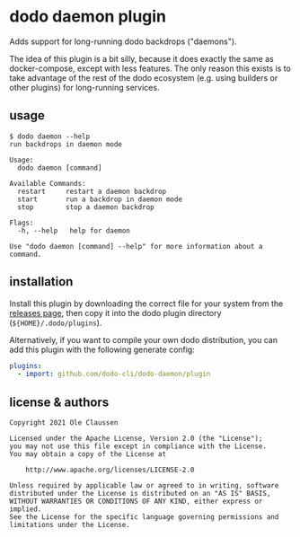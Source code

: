 # dodo daemon plugin

Adds support for long-running dodo backdrops ("daemons").

The idea of this plugin is a bit silly, because it does exactly the same as
docker-compose, except with less features. The only reason this exists is to
take advantage of the rest of the dodo ecosystem (e.g. using builders or other
plugins) for long-running services.

## usage

```
$ dodo daemon --help
run backdrops in daemon mode

Usage:
  dodo daemon [command]

Available Commands:
  restart     restart a daemon backdrop
  start       run a backdrop in daemon mode
  stop        stop a daemon backdrop

Flags:
  -h, --help   help for daemon

Use "dodo daemon [command] --help" for more information about a command.
```

## installation

Install this plugin by downloading the correct file for your system from the
[releases page](https://github.com/dodo-cli/dodo-daemon/releases),
then copy it into the dodo plugin directory (`${HOME}/.dodo/plugins`).

Alternatively, if you want to compile your own dodo distribution, you can add
this plugin with the following generate config:

```yaml
plugins:
  - import: github.com/dodo-cli/dodo-daemon/plugin
```

## license & authors

```text
Copyright 2021 Ole Claussen

Licensed under the Apache License, Version 2.0 (the "License");
you may not use this file except in compliance with the License.
You may obtain a copy of the License at

    http://www.apache.org/licenses/LICENSE-2.0

Unless required by applicable law or agreed to in writing, software
distributed under the License is distributed on an "AS IS" BASIS,
WITHOUT WARRANTIES OR CONDITIONS OF ANY KIND, either express or implied.
See the License for the specific language governing permissions and
limitations under the License.
```
